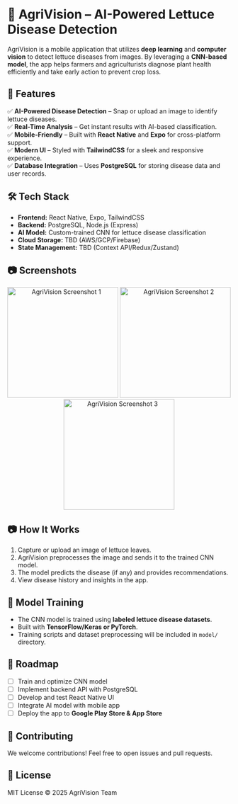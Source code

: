 ﻿# 🌱 AgriVision – AI-Powered Lettuce Disease Detection  

AgriVision is a mobile application that utilizes **deep learning** and **computer vision** to detect lettuce diseases from images. By leveraging a **CNN-based model**, the app helps farmers and agriculturists diagnose plant health efficiently and take early action to prevent crop loss.  

## 🚀 Features  

✅ **AI-Powered Disease Detection** – Snap or upload an image to identify lettuce diseases.  
✅ **Real-Time Analysis** – Get instant results with AI-based classification.  
✅ **Mobile-Friendly** – Built with **React Native** and **Expo** for cross-platform support.  
✅ **Modern UI** – Styled with **TailwindCSS** for a sleek and responsive experience.  
✅ **Database Integration** – Uses **PostgreSQL** for storing disease data and user records.  

## 🛠️ Tech Stack  

- **Frontend:** React Native, Expo, TailwindCSS  
- **Backend:** PostgreSQL, Node.js (Express)  
- **AI Model:** Custom-trained CNN for lettuce disease classification  
- **Cloud Storage:** TBD (AWS/GCP/Firebase)  
- **State Management:** TBD (Context API/Redux/Zustand)  

## 📷 Screenshots  

<p align="center">  
  <img src="https://github.com/user-attachments/assets/35115f2b-6412-424f-8362-c9ac8c898d98" width="250" alt="AgriVision Screenshot 1"/>  
  <img src="https://github.com/user-attachments/assets/fa00c470-fa9a-48c8-accf-0c356db67d61" width="250" alt="AgriVision Screenshot 2"/>  
  <img src="https://github.com/user-attachments/assets/2558198d-739e-477c-bb14-c9c1a4a340ee" width="250" alt="AgriVision Screenshot 3"/>  
</p>  

## 📷 How It Works  

1. Capture or upload an image of lettuce leaves.  
2. AgriVision preprocesses the image and sends it to the trained CNN model.  
3. The model predicts the disease (if any) and provides recommendations.  
4. View disease history and insights in the app.  

## 🤖 Model Training  

- The CNN model is trained using **labeled lettuce disease datasets**.  
- Built with **TensorFlow/Keras or PyTorch**.  
- Training scripts and dataset preprocessing will be included in `model/` directory.  

## 📌 Roadmap  

- [ ] Train and optimize CNN model  
- [ ] Implement backend API with PostgreSQL  
- [ ] Develop and test React Native UI  
- [ ] Integrate AI model with mobile app  
- [ ] Deploy the app to **Google Play Store & App Store**  

## 🎯 Contributing  

We welcome contributions! Feel free to open issues and pull requests.  

## 📝 License  

MIT License © 2025 AgriVision Team  
